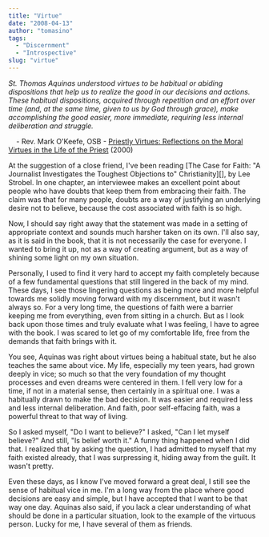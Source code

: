 ```yaml
---
title: "Virtue"
date: "2008-04-13"
author: "tomasino"
tags:
  - "Discernment"
  - "Introspective"
slug: "virtue"
---
```


<span style="font-style: italic;">St. Thomas Aquinas understood virtues
to be habitual or abiding dispositions that help us to realize the good
in our decisions and actions. These habitual dispositions, acquired
through repetition and an effort over time (and, at the same time, given
to us by God through grace), make accomplishing the good easier, more
immediate, requiring less internal deliberation and struggle.</span>

    - Rev. Mark O'Keefe, OSB - [Priestly Virtues: Reflections on the
Moral Virtues in the Life of the Priest][] (2000)

At the suggestion of a close friend, I've been reading [The Case for
Faith: "A Journalist Investigates the Toughest Objections to"
Christianity][], by Lee Strobel. In one chapter, an interviewee makes an
excellent point about people who have doubts that keep them from
embracing their faith. The claim was that for many people, doubts are a
way of justifying an underlying desire not to believe, because the cost
associated with faith is so high.

Now, I should say right away that the statement was made in a setting of
appropriate context and sounds much harsher taken on its own. I'll also
say, as it is said in the book, that it is not necessarily the case for
everyone. I wanted to bring it up, not as a way of creating argument,
but as a way of shining some light on my own situation.

Personally, I used to find it very hard to accept my faith completely
because of a few fundamental questions that still lingered in the back
of my mind. These days, I see those lingering questions as being more
and more helpful towards me solidly moving forward with my discernment,
but it wasn't always so. For a very long time, the questions of faith
were a barrier keeping me from everything, even from sitting in a
church. But as I look back upon those times and truly evaluate what I
was feeling, I have to agree with the book. I was scared to let go of my
comfortable life, free from the demands that faith brings with it.

You see, Aquinas was right about virtues being a habitual state, but he
also teaches the same about vice. My life, especially my teen years, had
grown deeply in vice; so much so that the very foundation of my thought
processes and even dreams were centered in them. I fell very low for a
time, if not in a material sense, then certainly in a spiritual one. I
was a habitually drawn to make the bad decision. It was easier and
required less and less internal deliberation. And faith, poor
self-effacing faith, was a powerful threat to that way of living.

So I asked myself, "Do I want to believe?" I asked, "Can I let myself
believe?" And still, "Is belief worth it." A funny thing happened when I
did that. I realized that by asking the question, I had admitted to
myself that my faith existed already, that I was surpressing it, hiding
away from the guilt. It wasn't pretty.

Even these days, as I know I've moved forward a great deal, I still see
the sense of habitual vice in me. I'm a long way from the place where
good decisions are easy and simple, but I have accepted that I want to
be that way one day. Aquinas also said, if you lack a clear
understanding of what should be done in a particular situation, look to
the example of the virtuous person. Lucky for me, I have several of them
as friends.

  [Priestly Virtues: Reflections on the Moral Virtues in the Life of the
  Priest]: //www.amazon.com/Priestly-Virtues-Reflections-Moral-Priest/dp/B000M6WBRC/?tag=tomablog-20
  [The Case for Faith: A Journalist Investigates the Toughest Objections
  to Christianity]: //www.amazon.com/Case-Faith-Journalist-Investigates-Christianity/dp/0310234697/?tag=tomablog-20
